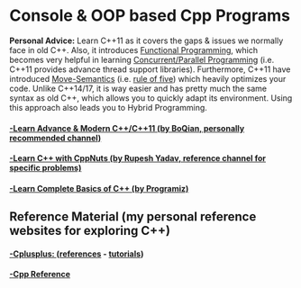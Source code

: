 # Console & OOP based Cpp Programs

**Personal Advice:** Learn C++11 as it covers the gaps & issues we normally face in old C++. Also, it introduces [Functional Programming](https://medium.com/@shaistha24/functional-programming-vs-object-oriented-programming-oop-which-is-better-82172e53a526), which becomes very helpful in learning [Concurrent/Parallel Programming](https://www.youtube.com/playlist?list=PL5jc9xFGsL8E12so1wlMS0r0hTQoJL74M) (i.e. C++11 provides advance thread support libraries). Furthermore, C++11 have introduced [Move-Semantics](https://www.internalpointers.com/post/c-rvalue-references-and-move-semantics-beginners) (i.e. [rule of five](https://en.cppreference.com/w/cpp/language/rule_of_three)) which heavily optimizes your code. Unlike C++14/17, it is way easier and has pretty much the same syntax as old C++, which allows you to quickly adapt its environment. Using this approach also leads you to Hybrid Programming.

#### [-Learn Advance & Modern C++/C++11 (by BoQian, personally recommended channel)](https://www.youtube.com/user/BoQianTheProgrammer/playlists)
#### [-Learn C++ with CppNuts (by Rupesh Yadav, reference channel for specific problems)](https://www.youtube.com/c/CppNuts/playlists)
#### [-Learn Complete Basics of C++ (by Programiz)](https://www.programiz.com/cpp-programming)

## Reference Material (my personal reference websites for exploring C++)
#### [-Cplusplus: ](https://cplusplus.com/reference/) ([references](https://cplusplus.com/reference/) - [tutorials](https://cplusplus.com/doc/tutorial/))
#### [-Cpp Reference ](https://en.cppreference.com/w/)
